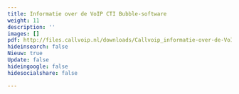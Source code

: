 ```yaml
---
title: Informatie over de VoIP CTI Bubble-software
weight: 11
description: ''
images: []
pdf: http://files.callvoip.nl/downloads/Callvoip_informatie-over-de-VoIPCTI-CRM-Integraties.pdf
hideinsearch: false
Nieuw: true
Update: false
hideingoogle: false
hidesocialshare: false

---
```

